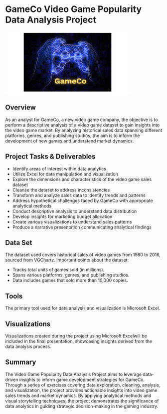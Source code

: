 # GameCo Video Game Popularity Data Analysis Project
<img src="GameCo (3).png" alt="GameCo" style="width:400px;height:200px;">

## Overview
As an analyst for GameCo, a new video game company, the objective is to perform a descriptive analysis of a video game dataset to gain insights into the video game market. By analyzing historical sales data spanning different platforms, genres, and publishing studios, the aim is to inform the development of new games and understand market dynamics.

## Project Tasks & Deliverables
* Identify areas of interest within data analytics
* Utilize Excel for data manipulation and visualization
* Explore the dimensions and characteristics of the video game sales dataset
* Cleanse the dataset to address inconsistencies
* Transform and analyze sales data to identify trends and patterns
* Address hypothetical challenges faced by GameCo with appropriate analytical methods
* Conduct descriptive analysis to understand data distribution
* Develop insights for marketing budget allocation
* Create various visualizations to understand sales patterns
* Produce a narrative presentation communicating analytical findings

## Data Set
The dataset used covers historical sales of video games from 1980 to 2016, sourced from VGChartz. Important points about the dataset:
* Tracks total units of games sold (in millions).
* Spans various platforms, genres, and publishing studios.
* Data includes games that sold more than 10,000 copies.

## Tools
The primary tool used for data analysis and visualization is Microsoft Excel.

## Visualizations
Visualizations created during the project using Microsoft Excelwill be included in the final presentation, showcasing insights derived from the data analysis process.

## Summary
The Video Game Popularity Data Analysis Project aims to leverage data-driven insights to inform game development strategies for GameCo. Through a series of exercises covering data exploration, cleaning, analysis, and visualization, the project provides actionable insights into video game sales trends and market dynamics. By applying analytical methods and visual storytelling techniques, the project demonstrates the significance of data analytics in guiding strategic decision-making in the gaming industry.

